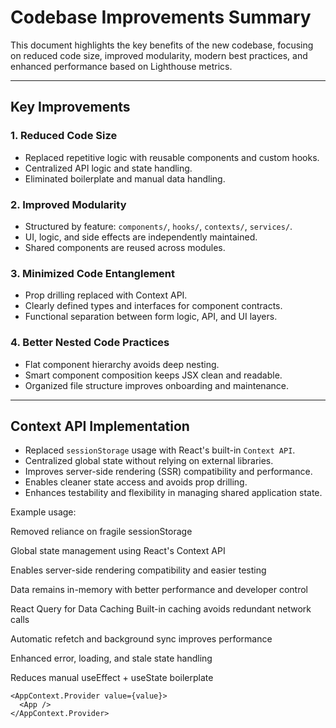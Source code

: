 # Codebase Improvements Summary

This document highlights the key benefits of the new codebase, focusing on reduced code size, improved modularity, modern best practices, and enhanced performance based on Lighthouse metrics.

---

## Key Improvements

### 1. Reduced Code Size
- Replaced repetitive logic with reusable components and custom hooks.
- Centralized API logic and state handling.
- Eliminated boilerplate and manual data handling.

### 2. Improved Modularity
- Structured by feature: `components/`, `hooks/`, `contexts/`, `services/`.
- UI, logic, and side effects are independently maintained.
- Shared components are reused across modules.

### 3. Minimized Code Entanglement
- Prop drilling replaced with Context API.
- Clearly defined types and interfaces for component contracts.
- Functional separation between form logic, API, and UI layers.

### 4. Better Nested Code Practices
- Flat component hierarchy avoids deep nesting.
- Smart component composition keeps JSX clean and readable.
- Organized file structure improves onboarding and maintenance.

---

## Context API Implementation

- Replaced `sessionStorage` usage with React's built-in `Context API`.
- Centralized global state without relying on external libraries.
- Improves server-side rendering (SSR) compatibility and performance.
- Enables cleaner state access and avoids prop drilling.
- Enhances testability and flexibility in managing shared application state.

Example usage:


Removed reliance on fragile sessionStorage

Global state management using React's Context API

Enables server-side rendering compatibility and easier testing

Data remains in-memory with better performance and developer control

 React Query for Data Caching
Built-in caching avoids redundant network calls

Automatic refetch and background sync improves performance

Enhanced error, loading, and stale state handling

Reduces manual useEffect + useState boilerplate

```tsx
<AppContext.Provider value={value}>
  <App />
</AppContext.Provider>
